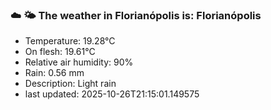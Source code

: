 ### ☁️ 🌤️  The weather in Florianópolis is: Florianópolis

- Temperature: 19.28°C
- On flesh: 19.61°C
- Relative air humidity: 90%
- Rain: 0.56 mm
- Description: Light rain
- last updated: 2025-10-26T21:15:01.149575
